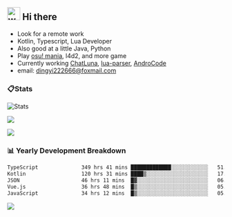 ## <img alt="wave" src="https://raw.githubusercontent.com/MartinHeinz/MartinHeinz/master/wave.gif" width="30px"> Hi there

- Look for a remote work
- Kotlin, Typescript, Lua Developer
- Also good at a little Java, Python
- Play [osu! mania](https://osu.ppy.sh/users/29808669), l4d2, and more game
- Currently working [ChatLuna](https://github.com/ChatLunaLab), [lua-parser](https://github.com/dingyi222666/lua-parser), [AndroCode](https://github.com/dingyi222666/AndroCode)
- email: [dingyi222666@foxmail.com](mailto:dingyi222666@foxmail.com)

### 📋Stats

![Stats](https://github-readme-stats.vercel.app/api?username=dingyi222666&show_icons=true&icon_color=47A69E&title_color=47A69E&count_private=true)    

![](https://api.githubtrends.io/user/svg/dingyi222666/langs?time_range=one_year&use_percent=True&include_private=True&loc_metric=changed&theme=dark)

![](http://github-profile-summary-cards.vercel.app/api/cards/productive-time?username=dingyi222666&theme=nord_dark&utcOffset=8)

### 📊 Yearly Development Breakdown

<!--START_SECTION:waka-->

```txt
TypeScript              349 hrs 41 mins █████████████░░░░░░░░░░░░   51.56 %
Kotlin                  120 hrs 31 mins ████▒░░░░░░░░░░░░░░░░░░░░   17.77 %
JSON                    46 hrs 11 mins  █▓░░░░░░░░░░░░░░░░░░░░░░░   06.81 %
Vue.js                  36 hrs 48 mins  █▒░░░░░░░░░░░░░░░░░░░░░░░   05.43 %
JavaScript              34 hrs 12 mins  █▒░░░░░░░░░░░░░░░░░░░░░░░   05.04 %
```

<!--END_SECTION:waka-->

![](https://komarev.com/ghpvc/?username=dingyi222666)
